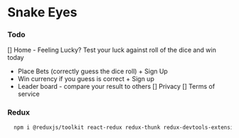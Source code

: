 # Snake Eyes

### Todo
[] Home - Feeling Lucky? Test your luck against roll of the dice and win today
  - Place Bets (correctly guess the dice roll) + Sign Up 
  - Win currency if you guess is correct + Sign up
  - Leader board - compare your result to others
[] Privacy
[] Terms of service

### Redux
```sh
  npm i @reduxjs/toolkit react-redux redux-thunk redux-devtools-extension
```